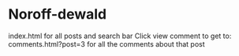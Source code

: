 # Noroff-dewald

index.html for all posts and search bar
Click view comment to get to:
comments.html?post=3
for all the comments about that post
